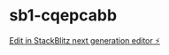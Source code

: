# sb1-cqepcabb

[Edit in StackBlitz next generation editor ⚡️](https://stackblitz.com/~/github.com/thfdesign/sb1-cqepcabb)